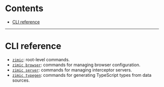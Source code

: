 # Contents <!-- omit from toc -->

- [CLI reference](#cli-reference)

---

# CLI reference

- [`zimic`](./cli-zimic.md): root-level commands.
- [`zimic browser`](./cli-zimic-browser.md): commands for managing browser configuration.
- [`zimic server`](./cli-zimic-server.md): commands for managing interceptor servers.
- [`zimic typegen`](./cli-zimic-typegen.md): commands for generating TypeScript types from data sources.
